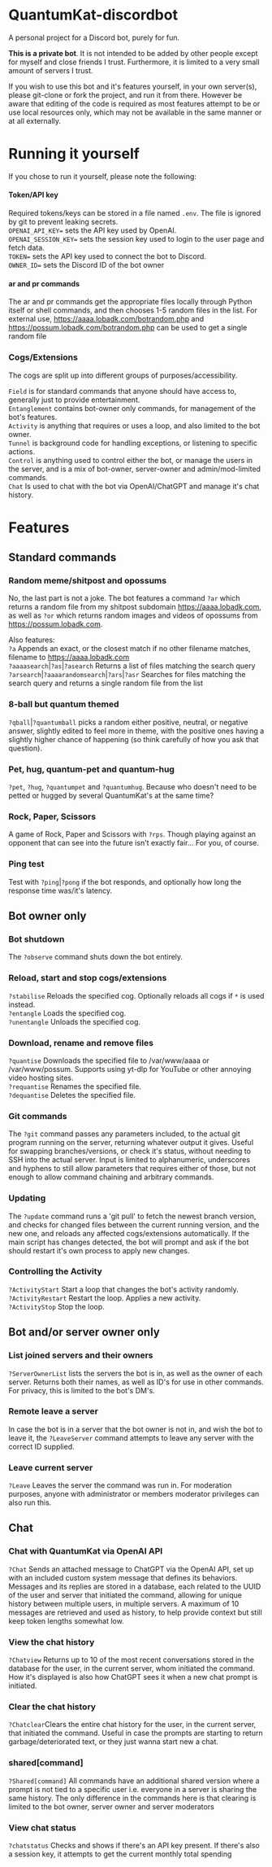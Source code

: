 # QuantumKat-discordbot
A personal project for a Discord bot, purely for fun.

**This is a private bot**. It is not intended to be added by other people except for myself and close friends I trust. Furthermore, it is limited to a very small amount of servers I trust.

If you wish to use this bot and it's features yourself, in your own server(s), please git-clone or fork the project, and run it from there. However be aware that editing of the code is required as most features attempt to be or use local resources only, which may not be available in the same manner or at all externally.

# Running it yourself
If you chose to run it yourself, please note the following:

#### Token/API key
Required tokens/keys can be stored in a file named `.env`. The file is ignored by git to prevent leaking secrets.  
`OPENAI_API_KEY=` sets the API key used by OpenAI.  
`OPENAI_SESSION_KEY=` sets the session key used to login to the user page and fetch data.  
`TOKEN=` sets the API key used to connect the bot to Discord.  
`OWNER_ID=` sets the Discord ID of the bot owner

#### ar and pr commands
The ar and pr commands get the appropriate files locally through Python itself or shell commands, and then chooses 1-5 random files in the list. For external use, https://aaaa.lobadk.com/botrandom.php and https://possum.lobadk.com/botrandom.php can be used to get a single random file

### Cogs/Extensions
The cogs are split up into different groups of purposes/accessibility.

`Field` is for standard commands that anyone should have access to, generally just to provide entertainment.  
`Entanglement` contains bot-owner only commands, for management of the bot's features.  
`Activity` is anything that requires or uses a loop, and also limited to the bot owner.  
`Tunnel` is background code for handling exceptions, or listening to specific actions.  
`Control` is anything used to control either the bot, or manage the users in the server, and is a mix of bot-owner, server-owner and admin/mod-limited commands.  
`Chat` Is used to chat with the bot via OpenAI/ChatGPT and manage it's chat history.

# Features

## Standard commands
### Random meme/shitpost and opossums
No, the last part is not a joke. The bot features a command `?ar` which returns a random file from my shitpost subdomain https://aaaa.lobadk.com, as well as `?or` which returns random images and videos of opossums from https://possum.lobadk.com.

Also features:  
`?a` Appends an exact, or the closest match if no other filename matches, filename to https://aaaa.lobadk.com  
`?aaaasearch`|`?as`|`?asearch` Returns a list of files matching the search query  
`?arsearch`|`?aaaarandomsearch`|`?ars`|`?asr` Searches for files matching the search query and returns a single random file from the list

### 8-ball but quantum themed
`?qball`|`?quantumball` picks a random either positive, neutral, or negative answer, slightly edited to feel more in theme, with the positive ones having a slightly higher chance of happening (so think carefully of how you ask that question).

### Pet, hug, quantum-pet and quantum-hug
`?pet`, `?hug`, `?quantumpet` and `?quantumhug`.
Because who doesn't need to be petted or hugged by several QuantumKat's at the same time?

### Rock, Paper, Scissors
A game of Rock, Paper and Scissors with `?rps`. Though playing against an opponent that can see into the future isn't exactly fair... For you, of course.

### Ping test
Test with `?ping`|`?pong` if the bot responds, and optionally how long the response time was/it's latency.

## Bot owner only
### Bot shutdown
The `?observe` command shuts down the bot entirely.

### Reload, start and stop cogs/extensions
`?stabilise` Reloads the specified cog. Optionally reloads all cogs if `*` is used instead.  
`?entangle` Loads the specified cog.  
`?unentangle` Unloads the specified cog.

### Download, rename and remove files
`?quantise` Downloads the specified file to /var/www/aaaa or /var/www/possum. Supports using yt-dlp for YouTube or other annoying video hosting sites.  
`?requantise` Renames the specified file.  
`?dequantise` Deletes the specified file.

### Git commands
The `?git` command passes any parameters included, to the actual git program running on the server, returning whatever output it gives. Useful for swapping branches/versions, or check it's status, without needing to SSH into the actual server. Input is limited to alphanumeric, underscores and hyphens to still allow parameters that requires either of those, but not enough to allow command chaining and arbitrary commands.

### Updating
The `?update` command runs a 'git pull' to fetch the newest branch version, and checks for changed files between the current running version, and the new one, and reloads any affected cogs/extensions automatically. If the main script has changes detected, the bot will prompt and ask if the bot should restart it's own process to apply new changes.

### Controlling the Activity
`?ActivityStart` Start a loop that changes the bot's activity randomly.  
`?ActivityRestart` Restart the loop. Applies a new activity.  
`?ActivityStop` Stop the loop.

## Bot and/or server owner only
### List joined servers and their owners
`?ServerOwnerList` lists the servers the bot is in, as well as the owner of each server. Returns both their names, as well as ID's for use in other commands. For privacy, this is limited to the bot's DM's.

### Remote leave a server
In case the bot is in a server that the bot owner is not in, and wish the bot to leave it, the `?LeaveServer` command attempts to leave any server with the correct ID supplied.

### Leave current server
`?Leave` Leaves the server the command was run in. For moderation purposes, anyone with administrator or members moderator privileges can also run this.

## Chat
### Chat with QuantumKat via OpenAI API
`?Chat` Sends an attached message to ChatGPT via the OpenAI API, set up with an included custom system message that defines its behaviors. Messages and its replies are stored in a database, each related to the UUID of the user and server that initiated the command, allowing for unique history between multiple users, in multiple servers. A maximum of 10 messages are retrieved and used as history, to help provide context but still keep token lengths somewhat low.
### View the chat history
`?Chatview` Returns up to 10 of the most recent conversations stored in the database for the user, in the current server, whom initiated the command. How it's displayed is also how ChatGPT sees it when a new chat prompt is initiated.
### Clear the chat history
`?Chatclear`Clears the entire chat history for the user, in the current server, that initiated the command. Useful in case the prompts are starting to return garbage/deteriorated text, or they just wanna start new a chat.
### shared[command]
`?Shared[command]` All commands have an additional shared version where a prompt is not tied to a specific user i.e. everyone in a server is sharing the same history. The only difference in the commands here is that clearing is limited to the bot owner, server owner and server moderators
### View chat status
`?chatstatus` Checks and shows if there's an API key present. If there's also a session key, it attempts to get the current monthly total spending